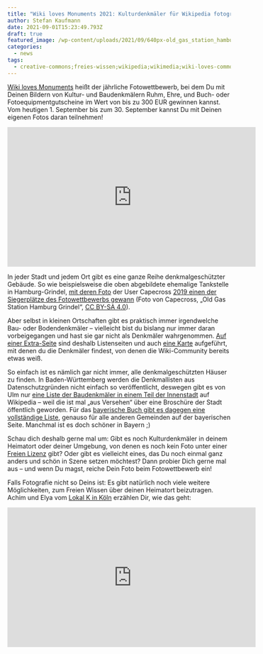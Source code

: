 ```yaml
---
title: "Wiki loves Monuments 2021: Kulturdenkmäler für Wikipedia fotografieren"
author: Stefan Kaufmann
date: 2021-09-01T15:23:49.793Z
draft: true
featured_image: /wp-content/uploads/2021/09/640px-old_gas_station_hamburg_grindel.jpg
categories:
  - news
tags:
  - creative-commons;freies-wissen;wikipedia;wikimedia;wiki-loves-commons
---
```

[Wiki loves Monuments](https://de.wikipedia.org/wiki/Wikipedia:Wiki_Loves_Monuments_2021/Deutschland) heißt der jährliche Fotowettbewerb, bei dem Du mit Deinen Bildern von Kultur- und Baudenkmälern Ruhm, Ehre, und Buch- oder Fotoequipmentgutscheine im Wert von bis zu 300 EUR gewinnen kannst. Vom heutigen 1. September bis zum 30. September kannst Du mit Deinen eigenen Fotos daran teilnehmen!

<iframe width="560" height="315" src="https://www.youtube-nocookie.com/embed/UaceBXVYOKI" title="YouTube video player" frameborder="0" allow="accelerometer; autoplay; clipboard-write; encrypted-media; gyroscope; picture-in-picture" allowfullscreen></iframe>

In jeder Stadt und jedem Ort gibt es eine ganze Reihe denkmalgeschützter Gebäude. So wie beispielsweise die oben abgebildete ehemalige Tankstelle in Hamburg-Grindel, [mit deren Foto](https://commons.wikimedia.org/wiki/File:Old_Gas_Station_Hamburg_Grindel.jpg) der User Capecross [2019 einen der Siegerplätze des Fotowettbewerbs gewann](https://de.wikipedia.org/wiki/Wikipedia:Wiki_Loves_Monuments_2019/Deutschland/Preistr%C3%A4ger) (Foto von Capecross, „Old Gas Station Hamburg Grindel“, [CC BY-SA 4.0](https://creativecommons.org/licenses/by-sa/4.0/legalcode)). 

Aber selbst in kleinen Ortschaften gibt es praktisch immer irgendwelche Bau- oder Bodendenkmäler – vielleicht bist du bislang nur immer daran vorbeigegangen und hast sie gar nicht als Denkmäler wahrgenommen. [Auf einer Extra-Seite](https://de.wikipedia.org/wiki/Wikipedia:Wiki_Loves_Monuments_2021/Deutschland/Denkmale) sind deshalb Listenseiten und auch [eine Karte](https://maps.wikilovesmonuments.org/map?c=48.3734:10.0322:12) aufgeführt, mit denen du die Denkmäler findest, von denen die Wiki-Community bereits etwas weiß.

So einfach ist es nämlich gar nicht immer, alle denkmalgeschützten Häuser zu finden. In Baden-Württemberg werden die Denkmallisten aus Datenschutzgründen nicht einfach so veröffentlicht, deswegen gibt es von Ulm nur [eine Liste der Baudenkmäler in einem Teil der Innenstadt](https://de.wikipedia.org/wiki/Liste_der_Kulturdenkmale_in_Ulm-Innenstadt) auf Wikipedia – weil die ist mal „aus Versehen“ über eine Broschüre der Stadt öffentlich geworden. Für das [bayerische Buch gibt es dagegen eine vollständige Liste](https://de.wikipedia.org/wiki/Liste_der_Baudenkm%C3%A4ler_in_Buch_(Schwaben)), genauso für alle anderen Gemeinden auf der bayerischen Seite. Manchmal ist es doch schöner in Bayern ;)

Schau dich deshalb gerne mal um: Gibt es noch Kulturdenkmäler in deinem Heimatort oder deiner Umgebung, von denen es noch kein Foto unter einer [Freien Lizenz](https://de.wikipedia.org/wiki/Freie_Lizenz) gibt? Oder gibt es vielleicht eines, das Du noch einmal ganz anders und schön in Szene setzen möchtest? Dann probier Dich gerne mal aus – und wenn Du magst, reiche Dein Foto beim Fotowettbewerb ein! 

Falls Fotografie nicht so Deins ist: Es gibt natürlich noch viele weitere Möglichkeiten, zum Freien Wissen über deinen Heimatort beizutragen. Achim und Elya vom [Lokal K in Köln](https://de.wikipedia.org/wiki/Wikipedia:Lokal_K) erzählen Dir, wie das geht:

<iframe width="560" height="315" src="https://www.youtube-nocookie.com/embed/uu82PWyppkU" title="YouTube video player" frameborder="0" allow="accelerometer; autoplay; clipboard-write; encrypted-media; gyroscope; picture-in-picture" allowfullscreen></iframe>